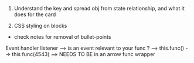 1. Understand the key and spread obj from state relationship, and what it does for the card

2. CSS styling on blocks

- check notes for removal of bullet-points

Event handler listener --> is an event relevant to your func ?
--> this.func()
--> this func(4543) ==> NEEDS TO BE in an arrow func wrapper
